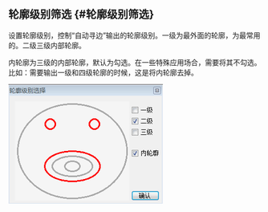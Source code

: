 ## 轮廓级别筛选 {#轮廓级别筛选}

设置轮廓级别，控制“自动寻边”输出的轮廓级别。一级为最外面的轮廓，为最常用的。二级三级内部轮廓。

内轮廓为三级的内部轮廓，默认为勾选。在一些特殊应用场合，需要将其不勾选。比如：需要输出一级和四级轮廓的时候，这是将内轮廓去掉。

![](/assets/QQ图片20170919214520.png)

